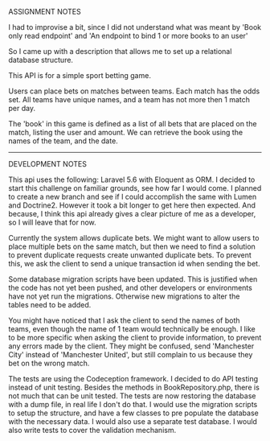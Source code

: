ASSIGNMENT NOTES

I had to improvise a bit, since I did not understand what was meant by 
'Book only read endpoint' and 'An endpoint to bind 1 or more books to an user'

So I came up with a description that allows me to set up a relational database structure. 

This API is for a simple sport betting game.

Users can place bets on matches between teams.
Each match has the odds set.
All teams have unique names, and a team has not more then 1 match per day. 

The 'book' in this game is defined as a list of all bets that are placed on the match, listing the user and amount. 
We can retrieve the book using the names of the team, and the date.

-----

DEVELOPMENT NOTES

This api uses the following: 
Laravel 5.6 with Eloquent as ORM. 
I decided to start this challenge on familiar grounds, see how far I would come. 
I planned to create a new branch and see if I could accomplish the same with 
Lumen and Doctrine2. However it took a bit longer to get here then expected. 
And because, I think this api already gives a clear picture of me as a developer, 
so I will leave that for now. 

Currently the system allows duplicate bets. 
We might want to allow users to place multiple bets on the same match, 
but then we need to find a solution to prevent duplicate requests create unwanted duplicate bets. 
To prevent this, we ask the client to send a unique transaction id when sending the bet. 

Some database migration scripts have been updated. This is justified when the code has not yet been pushed, 
and other developers or environments have not yet run the migrations.
Otherwise new migrations to alter the tables need to be added.

You might have noticed that I ask the client to send the names of both teams, 
even though the name of 1 team would technically be enough. 
I like to be more specific when asking the client to provide information, to prevent any errors made by the client. 
They might be confused, send 'Manchester City' instead of 'Manchester United', 
but still complain to us because they bet on the wrong match. 

The tests are using the Codeception framework. 
I decided to do API testing instead of unit testing. Besides the methods in 
BookRepository.php, there is not much that can be unit tested. 
The tests are now restoring the database with a dump file, in real life I don't do that. 
I would use the migration scripts to setup the structure, and have a few classes to 
pre populate the database with the necessary data. I would also use a separate test database. 
I would also write tests to cover the validation mechanism. 